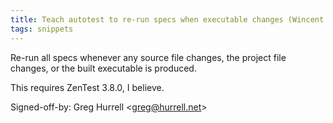 ```yaml
---
title: Teach autotest to re-run specs when executable changes (Wincent Strings Utility, 7cd221d)
tags: snippets
---
```


Re-run all specs whenever any source file changes, the project file changes, or the built executable is produced.

This requires ZenTest 3.8.0, I believe.

Signed-off-by: Greg Hurrell &lt;greg@hurrell.net&gt;
